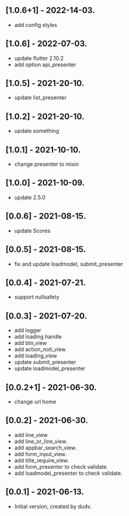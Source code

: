 ## [1.0.6+1] - 2022-14-03.

* add config styles

## [1.0.6] - 2022-07-03.

* update flutter 2.10.2
* add option api_presenter

## [1.0.5] - 2021-20-10.

* update list_presenter

## [1.0.2] - 2021-20-10.

* update something

## [1.0.1] - 2021-10-10.

* change presenter to mixin

## [1.0.0] - 2021-10-09.

* update 2.5.0
## [0.0.6] - 2021-08-15.

* update Scores

## [0.0.5] - 2021-08-15.

* fix and update loadmodel, submit_presenter

## [0.0.4] - 2021-07-21.

* support nullsafety

## [0.0.3] - 2021-07-20.

* add logger
* add loading handle
* add btn_view
* add action_noti_view
* add loading_view
* update submit_presenter
* update loadmodel_presenter

## [0.0.2+1] - 2021-06-30.

* change url home

## [0.0.2] - 2021-06-30.

* add line_view.
* add line_or_line_view.
* add appbar_search_view.
* add form_input_view.
* add title_require_view.
* add form_presenter to check validate.
* add loadmodel_presenter to check validate.


## [0.0.1] - 2021-06-13.

* Initial version, created by dudv.
